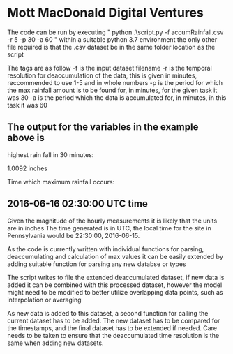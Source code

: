 # Mott MacDonald Digital Ventures

The code can be run by executing 
" python .\script.py -f accumRainfall.csv -r 5 -p 30 -a 60 "
within a suitable python 3.7 environment
the only other file required is that the .csv dataset be in the same folder location as the script

The tags are as follow
-f is the input dataset filename 
-r is the temporal resolution for deaccumulation of the data, this is given in minutes, reccommended to use 1-5 and in whole numbers
-p is the period for which the max rainfall amount is to be found for, in minutes, for the given task it was 30
-a is the period which the data is accumulated for, in minutes, in this task it was 60

The output for the variables in the example above is
-----------------------------------------------------
highest rain fall in 30 minutes:

1.0092 inches

Time which maximum rainfall occurs:

2016-06-16 02:30:00 UTC time
-----------------------------------------------------

Given the magnitude of the hourly measurements it is likely that the units are in inches 
The time generated is in UTC, the local time for the site in Pennsylvania would be 22:30:00, 2016-06-15.

As the code is currently written with individual functions for parsing, deaccumulating and calculation of max values it can be easily extended by adding suitable function for parsing any new databse or types

The script writes to file the extended deaccumulated dataset, if new data is added it can be combined with this processed dataset, however the model might need to be modified to better utilize overlapping data points, such as interpolation or averaging 

As new data is added to this dataset, a second function for calling the current dataset has to be added. The new dataset has to be compared for the timestamps, and the final dataset has to be extended if needed. Care needs to be taken to ensure that the deaccumulated time resolution is the same when adding new datasets. 

